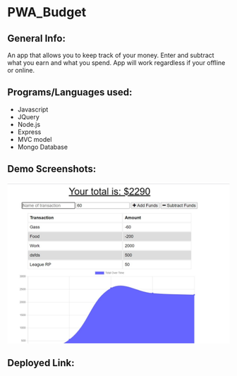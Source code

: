 # PWA_Budget

## General Info:
An app that allows you to keep track of your money.
Enter and subtract what you earn and what you spend.
App will work regardless if your offline or online.

## Programs/Languages used:
* Javascript
* JQuery
* Node.js
* Express
* MVC model
* Mongo Database

## Demo Screenshots:
<img src="./demo/1.jpg">

## Deployed Link:
